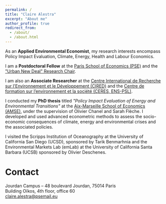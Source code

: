 ```yaml
---
permalink: /
title: "Claire Alestra"
excerpt: "About me"
author_profile: true
redirect_from: 
  - /about/
  - /about.html
---
```




As an **Applied Environmental Economist**, my research interests encompass Policy Impact Evaluation, Climate, Energy, Health and Labour Economics.

I am a **Postdoctoral Fellow** at the [Paris School of Economics (PSE)](https://www.parisschoolofeconomics.eu/en/) and the ["Urban New Deal" Research Chair](https://www.parisschoolofeconomics.eu/en/pse-partnership-programme/chairs/urban-new-deal-chair/).

I am also an **Associate Researcher** at the [Centre International de Recherche sur l'Environnement et le Développement (CIRED)](https://www.centre-cired.fr/en/) and the [Centre de formation sur l’environnement et la société (CERES, ENS-PSL)](https://ceres.ens.fr/).

I conducted my **PhD thesis** titled *"Policy Impact Evaluation of Energy and Environmental Transitions"* at the [Aix-Marseille School of Economics (AMSE)](https://www.amse-aixmarseille.fr/en), under the supervision of Olivier Chanel and Sarah Flèche. I developed and used advanced econometric methods to assess the socio-economic consequences of climate, energy and environmental crises and the associated policies.

I visited the Scripps Institution of Oceanography at the University of California San Diego (UCSD), sponsored by Tarik Benmarhnia and the Environmental Markets Lab (emLab) at the University of California Santa Barbara (UCSB) sponsored by Olivier Deschenes.

Contact
======

Jourdan Campus – 48 boulevard Jourdan, 75014 Paris <br>
Building Oïkos, 4th floor, office 60  <br>
[claire.alestra@psemail.eu](claire.alestra@psemail.eu)
